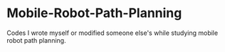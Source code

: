 # Mobile-Robot-Path-Planning
Codes I wrote myself or modified someone else's while studying mobile robot path planning.
